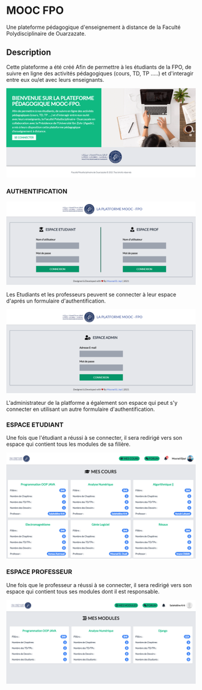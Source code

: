 # MOOC FPO
Une plateforme pédagogique d'enseignement à distance de la Faculté Polydisciplinaire de Ouarzazate.

## Description
Cette plateforme a été créé Afin de permettre à les étudiants de la FPO, de suivre en ligne des activités pédagogiques (cours, TD, TP …..) et d'interagir entre eux ou/et avec leurs enseignants.

![](Github_Images/homepage.png)

### AUTHENTIFICATION

![](Github_Images/authpage.png)

Les Etudiants et les professeurs peuvent se connecter à leur espace d'aprés un formulaire d'authentification.

![](Github_Images/adminauth.png)

L'administrateur de la platforme a également son espace qui peut s'y connecter en utilisant un autre formulaire d'authentification.

### ESPACE ETUDIANT

Une fois que l'étudiant a réussi à se connecter, il sera redirigé vers son espace qui contient tous les modules de sa filière.

![](Github_Images/coursetudiant.png)

### ESPACE PROFESSEUR

Une fois que le professeur a réussi à se connecter, il sera redirigé vers son espace qui contient tous ses modules dont il est responsable.

![](Github_Images/modulesprof.png)
